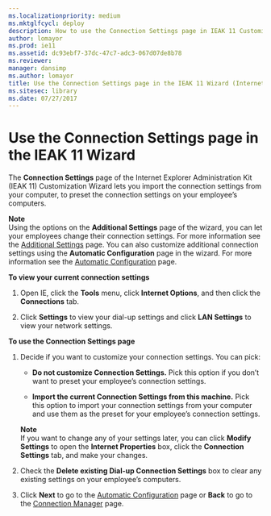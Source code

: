 ```yaml
---
ms.localizationpriority: medium
ms.mktglfcycl: deploy
description: How to use the Connection Settings page in IEAK 11 Customization Wizard to import and preset connection settings on your employee’s computers.
author: lomayor
ms.prod: ie11
ms.assetid: dc93ebf7-37dc-47c7-adc3-067d07de8b78
ms.reviewer: 
manager: dansimp
ms.author: lomayor
title: Use the Connection Settings page in the IEAK 11 Wizard (Internet Explorer Administration Kit 11 for IT Pros)
ms.sitesec: library
ms.date: 07/27/2017
---
```



# Use the Connection Settings page in the IEAK 11 Wizard
The **Connection Settings** page of the Internet Explorer Administration Kit (IEAK 11) Customization Wizard lets you import the connection settings from your computer, to preset the connection settings on your employee’s computers.

**Note**<br>Using the options on the **Additional Settings** page of the wizard, you can let your employees change their connection settings. For more information see the [Additional Settings](additional-settings-ieak11-wizard.md) page. You can also customize additional connection settings using the **Automatic Configuration** page in the wizard. For more information see the [Automatic Configuration](auto-config-ieak11-wizard.md) page.

**To view your current connection settings**

1.  Open IE, click the **Tools** menu, click **Internet Options**, and then click the **Connections** tab.

2.  Click **Settings** to view your dial-up settings and click **LAN Settings** to view your network settings.

**To use the Connection Settings page**

1. Decide if you want to customize your connection settings. You can pick:

   -   **Do not customize Connection Settings.** Pick this option if you don’t want to preset your employee’s connection settings.

   -   **Import the current Connection Settings from this machine.** Pick this option to import your connection settings from your computer and use them as the preset for your employee’s connection settings.
 
   **Note**<br>If you want to change any of your settings later, you can click **Modify Settings** to open the **Internet Properties** box, click the **Connection Settings** tab, and make your changes.

2. Check the **Delete existing Dial-up Connection Settings** box to clear any existing settings on your employee’s computers.

3. Click **Next** to go to the [Automatic Configuration](auto-config-ieak11-wizard.md) page or **Back** to go to the [Connection Manager](connection-mgr-ieak11-wizard.md) page.

